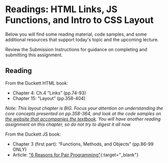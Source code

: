 # Readings: HTML Links, JS Functions, and Intro to CSS Layout

Below you will find some reading material, code samples, and some additional resources that support today's topic and the upcoming lecture.

Review the Submission Instructions for guidance on completing and submitting this assignment.

## Reading

From the Duckett HTML book:

- Chapter 4: Ch.4 “Links” (pp.74-93)
- Chapter 15: “Layout” (pp.358-404)

*Note: This layout chapter is BIG. Focus your attention on understanding the core concepts presented on pp.358-364, and look at the code samples on [the website that accompanies the textbook](http://htmlandcssbook.com/code-samples/chapter-15). You will have another reading assignment on this chapter, so do not try to digest it all now.*

From the Duckett JS book:

- Chapter 3 (first part):  “Functions, Methods, and Objects” (pp.86-99 ONLY)
- Article: ["6 Reasons for Pair Programming"](https://www.codefellows.org/blog/6-reasons-for-pair-programming/){:target="_blank"}

<!-- 
## Additional Resources

### Videos

### Bookmark/Skim
 -->
